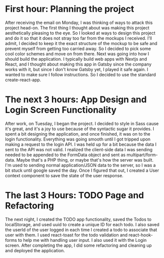 # First hour: Planning the project

After receiving the email on Monday, I was thinking of ways to attack this project head-on. The first thing I thought about was making this project aesthetically pleasing to the eye. So I looked at ways to design this project and do it so that it does not stray too far from the mockups I received. I'll admit, I decided to keep it the exact structure of the mockup to be safe and prevent myself from getting too carried away. So I decided to pick some cool color schemes and move on from there. Next was going into how I should build the application. I typically build web apps with Nextjs and React, and I thought about making this app in Gatsby since the company works with it, but since I don't know Gatsby yet, I played it safe again. I wanted to make sure I follow instructions. So I decided to use the standard create-react-app.  

# The next 3 hours: App Design and Login Screen Functionality

After work, on Tuesday, I began the project. I decided to style in Sass cause it's great, and it's a joy to use because of the syntactic sugar it provides. I spent a bit designing the application, and once finished, it was on to the login functionality. Everything was going smooth until I got tripped upon making a request to the login API. I was held up for a bit because the data I sent to the API was not valid. I realized the client-side data I was sending needed to be appended to the FormData object and sent as multipart/form-data. Maybe that's a PHP thing, or maybe that's how the server was built. I'm used to sending normal application/JSON data to the server, so I was a bit stuck until google saved the day. Once I figured that out, I created a User context component to save the state of the user response. 


# The last 3 Hours: TODO Page and Refactoring

The next night, I created the TODO app functionality, saved the Todos to localStorage, and used uuid to create a unique ID for each todo. I also saved the userId of the user logged in each time I created a todo to associate that user with them. I used react-toast for the todo validation and react-hook-forms to help me with handling user input. I also used it with the Login screen. After completing the app, I did some refactoring and cleaning up and deployed the application.